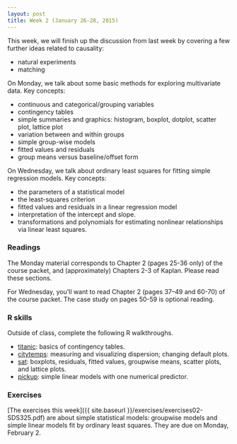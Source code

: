 ```yaml
---
layout: post
title: Week 2 (January 26-28, 2015)
---
```


This week, we will finish up the discussion from last week by covering a few further ideas related to causality:  
* natural experiments  
* matching

On Monday, we talk about some basic methods for exploring multivariate data. Key concepts:  
* continuous and categorical/grouping variables  
* contingency tables  
* simple summaries and graphics: histogram, boxplot, dotplot, scatter plot, lattice plot  
* variation between and within groups  
* simple group-wise models  
* fitted values and residuals  
* group means versus baseline/offset form  


On Wednesday, we talk about ordinary least squares for fitting simple regression models. Key concepts:    
* the parameters of a statistical model  
* the least-squares criterion  
* fitted values and residuals in a linear regression model  
* interpretation of the intercept and slope.  
* transformations and polynomials for estimating nonlinear relationships via linear least squares.


### Readings

The Monday material corresponds to Chapter 2 (pages 25-36 only) of the course packet, and (approximately) Chapters 2-3 of Kaplan.  Please read these sections.

For Wednesday, you'll want to read Chapter 2 (pages 37–49 and 60-70) of the course packet.  The case study on pages 50-59 is optional reading.


### R skills

Outside of class, complete the following R walkthroughs.  
* [titanic](http://jgscott.github.io/teaching/r/titanic/titanic.html): basics of contingency tables.  
* [citytemps](http://jgscott.github.io/teaching/r/citytemps/citytemps.html): measuring and visualizing dispersion; changing default plots.  
* [sat](http://jgscott.github.io/teaching/r/sat/sat.html): boxplots, residuals, fitted values, groupwise means, scatter plots, and lattice plots.  
* [pickup](http://jgscott.github.io/teaching/r/pickup/pickup.html): simple linear models with one numerical predictor.


### Exercises  
[The exercises this week]({{ site.baseurl }}/exercises/exercises02-SDS325.pdf) are about simple statistical models: groupwise models and simple linear models fit by ordinary least squares.  They are due on Monday, February 2.


